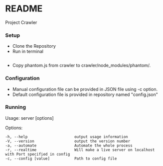 # README #

Project Crawler

### Setup ###

* Clone the Repository
* Run in terminal 
```npm install
```
* Copy phantom.js from crawler to crawler/node_modules/phantom/.

### Configuration ###

* Manual configuration file can be provided in JSON file using -c option.
* Default configuration file is provided in repository named "config.json"

### Running ###

  Usage: server [options]

  Options:

    -h, --help                     output usage information
    -V, --version                  output the version number
    -a, --automate                 Automate the whole process
    -r, --realtime                 Will make a live server on localhost with Port specified in config
    -c, --config [value]           Path to config file

